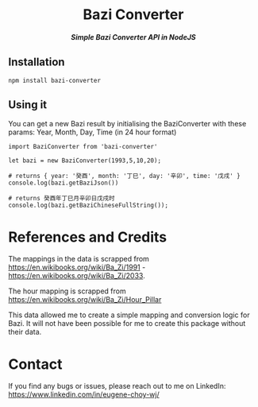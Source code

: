 <h1 align="center">Bazi Converter</h1>

<h5 align="center">Simple Bazi Converter API in NodeJS</h5>

## Installation
`npm install bazi-converter`


## Using it
You can get a new Bazi result by initialising the BaziConverter with these params: Year, Month, Day, Time (in 24 hour format)
```
import BaziConverter from 'bazi-converter'

let bazi = new BaziConverter(1993,5,10,20);

# returns { year: '癸酉', month: '丁巳', day: '辛卯', time: '戊戌' }
console.log(bazi.getBaziJson())

# returns 癸酉年丁巳月辛卯日戊戌时
console.log(bazi.getBaziChineseFullString());

```

# References and Credits
The mappings in the data is scrapped from https://en.wikibooks.org/wiki/Ba_Zi/1991 - https://en.wikibooks.org/wiki/Ba_Zi/2033.

The hour mapping is scrapped from https://en.wikibooks.org/wiki/Ba_Zi/Hour_Pillar

This data allowed me to create a simple mapping and conversion logic for Bazi. It will not have been possible for me to create this package without their data.

# Contact
If you find any bugs or issues, please reach out to me on LinkedIn: https://www.linkedin.com/in/eugene-choy-wj/ 
